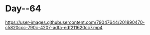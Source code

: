 # Day--64

https://user-images.githubusercontent.com/79047644/201890470-c5820ccc-790c-4207-adfa-edf211620cc7.mp4

